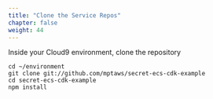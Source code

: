 ```yaml
---
title: "Clone the Service Repos"
chapter: false
weight: 44
---
```


Inside your Cloud9 environment, clone the repository

```
cd ~/environment
git clone git://github.com/mptaws/secret-ecs-cdk-example
cd secret-ecs-cdk-example
npm install
```